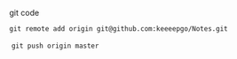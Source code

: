 git code



```
git remote add origin git@github.com:keeeepgo/Notes.git
```

​	`git push origin master`